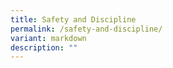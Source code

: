 ```yaml
---
title: Safety and Discipline
permalink: /safety-and-discipline/
variant: markdown
description: ""
---
```

